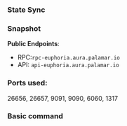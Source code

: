
### State Sync
### Snapshot
**Public Endpoints**:
 - RPC:`rpc-euphoria.aura.palamar.io`
 - API: `api-euphoria.aura.palamar.io`
### Ports used:

26656, 26657, 9091, 9090, 6060, 1317

### Basic command
